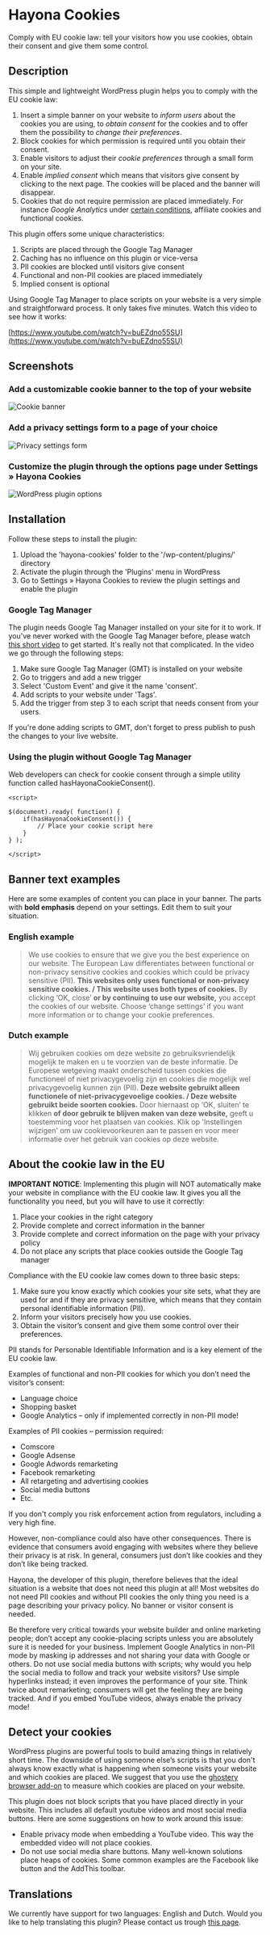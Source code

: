 # Hayona Cookies

Comply with EU cookie law: tell your visitors how you use cookies, obtain their consent and give them some control.

## Description

This simple and lightweight WordPress plugin helps you to comply with the EU cookie law:

1. Insert a simple banner on your website to *inform users* about the cookies you are using, to *obtain consent* for the cookies and to offer them the possibility to *change their preferences*. 
2. Block cookies for which permission is required until you obtain their consent.
3. Enable visitors to adjust their *cookie preferences* through a small form on your site.
4. Enable *implied consent* which means that visitors give consent by clicking to the next page. The cookies will be placed and the banner will disappear.
5. Cookies that do not require permission are placed immediately. For instance *Google Analytics* under [certain conditions](https://www.interpedia.nl/analytics/beheer/google-analytics-instellen-cookiewetgeving), affiliate cookies and functional cookies.

This plugin offers some unique characteristics:

1. Scripts are placed through the Google Tag Manager
2. Caching has no influence on this plugin or vice-versa
3. PII cookies are blocked until visitors give consent
4. Functional and non-PII cookies are placed immediately
5. Implied consent is optional

Using Google Tag Manager to place scripts on your website is a very simple and straightforward process. It only takes five minutes. Watch this video to see how it works:

[https://www.youtube.com/watch?v=buEZdno55SU](https://www.youtube.com/watch?v=buEZdno55SU)

## Screenshots

### Add a customizable cookie banner to the top of your website

![Cookie banner](/assets/screenshot-1.png?raw=true)

### Add a privacy settings form to a page of your choice

![Privacy settings form](/assets/screenshot-2.png?raw=true)

### Customize the plugin through the options page under Settings » Hayona Cookies

![WordPress plugin options](/assets/screenshot-3.png?raw=true)

## Installation

Follow these steps to install the plugin: 

1. Upload the 'hayona-cookies' folder to the '/wp-content/plugins/' directory
2. Activate the plugin through the 'Plugins' menu in WordPress
3. Go to Settings » Hayona Cookies to review the plugin settings and enable the plugin

### Google Tag Manager

The plugin needs Google Tag Manager installed on your site for it to work. If you've never worked with the Google Tag Manager before, please watch [this short video](https://www.youtube.com/watch?v=buEZdno55SU) to get started. It's really not that complicated. In the video we go through the following steps:

1. Make sure Google Tag Manager (GMT) is installed on your website
2. Go to triggers and add a new trigger
3. Select 'Custom Event' and give it the name 'consent'.
4. Add scripts to your website under 'Tags'. 
5. Add the trigger from step 3 to each script that needs consent from your users. 

If you're done adding scripts to GMT, don't forget to press publish to push the changes to your live website.

### Using the plugin without Google Tag Manager

Web developers can check for cookie consent through a simple utility function called hasHayonaCookieConsent(). 

	<script>

	$(document).ready( function() {
		if(hasHayonaCookieConsent()) {
			// Place your cookie script here
		}
	} );

	</script>

## Banner text examples

Here are some examples of content you can place in your banner. The parts with **bold emphasis** depend on your settings. Edit them to suit your situation. 

### English example

> We use cookies to ensure that we give you the best experience on our website. The European Law differentiates between functional or non-privacy sensitive cookies and cookies which could be privacy sensitive (PII). **This websites only uses functional or non-privacy sensitive cookies. / This website uses both types of cookies.** By clicking ‘OK, close’ **or by continuing to use our website,** you accept the cookies of our website. Choose ‘change settings’ if you want more information or to change your cookie preferences.

### Dutch example

> Wij gebruiken cookies om deze website zo gebruiksvriendelijk mogelijk te maken en u te voorzien van de beste informatie. De Europese wetgeving maakt onderscheid tussen cookies die functioneel of niet privacygevoelig zijn en cookies die mogelijk wel privacygevoelig kunnen zijn (PII). **Deze website gebruikt alleen functionele of niet-privacygevoelige cookies.  / Deze website gebruikt beide soorten cookies.** Door hiernaast op ‘OK, sluiten’ te klikken **of door gebruik te blijven maken van deze website,** geeft u toestemming voor het plaatsen van cookies. Klik op 'Instellingen wijzigen' om uw cookievoorkeuren aan te passen en voor meer informatie over het gebruik van cookies op deze website.

## About the cookie law in the EU

**IMPORTANT NOTICE**: Implementing this plugin will NOT automatically make your website in compliance with the EU cookie law. It gives you all the functionality you need, but you will have to use it correctly:

1. Place your cookies in the right category
2. Provide complete and correct information in the banner
3. Provide complete and correct information on the page with your privacy policy
4. Do not place any scripts that place cookies outside the Google Tag manager

Compliance with the EU cookie law comes down to three basic steps:

1. Make sure you know exactly which cookies your site sets, what they are used for and if they are privacy sensitive, which means that they contain personal identifiable information (PII).
2. Inform your visitors precisely how you use cookies.
3. Obtain the visitor’s consent and give them some control over their preferences.

PII stands for Personable Identifiable Information and is a key element of the EU cookie law.

Examples of functional and non-PII cookies for which you don’t need the visitor’s consent:

- Language choice
- Shopping basket
- Google Analytics – only if implemented correctly in non-PII mode!

Examples of PII cookies – permission required:

- Comscore
- Google Adsense
- Google Adwords remarketing
- Facebook remarketing
- All retargeting and advertising cookies
- Social media buttons
- Etc.

If you don't comply you risk enforcement action from regulators, including a very high fine.

However, non-compliance could also have other consequences. There is evidence that consumers avoid engaging with websites where they believe their privacy is at risk. In general, consumers just don’t like cookies and they don’t like being tracked.

Hayona, the developer of this plugin, therefore believes that the ideal situation is a website that does not need this plugin at all! Most websites do not need PII cookies and without PII cookies the only thing you need is a page describing your privacy policy. No banner or visitor consent is needed.

Be therefore very critical towards your website builder and online marketing people; don’t accept any cookie-placing scripts unless you are absolutely sure it is needed for your business. Implement Google Analytics in non-PII mode by masking ip addresses and not sharing your data with Google or others. Do not use social media buttons with scripts; why would you help the social media to follow and track your website visitors? Use simple hyperlinks instead; it even improves the performance of your site. Think twice about remarketing; consumers will get the feeling they are being tracked. And if you embed YouTube videos, always enable the privacy mode!

## Detect your cookies

WordPress plugins are powerful tools to build amazing things in relatively short time. The downside of using someone else’s scripts is that you don't always know exactly what is happening when someone visits your website and which cookies are placed. We suggest that you use the [ghostery browser add-on](https://www.ghostery.com/en/our-solutions/ghostery-add-on/) to measure which cookies are placed on your website. 

This plugin does not block scripts that you have placed directly in your website. This includes all default youtube videos and most social media buttons. Here are some suggestions on how to work around this issue: 

- Enable privacy mode when embedding a YouTube video. This way the embedded video will not place cookies.
- Do not use social media share buttons. Many well-known solutions place heaps of cookies. Some common examples are the Facebook like button and the AddThis toolbar. 

## Translations

We currently have support for two languages: English and Dutch. Would you like to help translating this plugin? Please contact us trough [this page](http://www.hayona.nl/contact).
